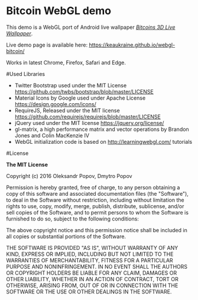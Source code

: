 # Bitcoin WebGL demo

This demo is a WebGL port of Android live wallpaper *[Bitcoins 3D Live Wallpaper](https://play.google.com/store/apps/details?id=org.androidworks.livewallpaperbitcoins)*.

Live demo page is available here: https://keaukraine.github.io/webgl-bitcoin/

Works in latest Chrome, Firefox, Safari and Edge.

#Used Libraries

* Twitter Bootstrap used under the MIT License https://github.com/twbs/bootstrap/blob/master/LICENSE
* Material Icons by Google used under Apache License https://design.google.com/icons/
* RequireJS, Released under the  MIT license https://github.com/requirejs/requirejs/blob/master/LICENSE
* jQuery used under the MIT license https://jquery.org/license/
* gl-matrix, a high performance matrix and vector operations by Brandon Jones and Colin MacKenzie IV 
* WebGL initialization code is based on http://learningwebgl.com/ tutorials

#License

**The MIT License**

Copyright (c) 2016 Oleksandr Popov, Dmytro Popov

Permission is hereby granted, free of charge, to any person obtaining a copy of this software and associated documentation files (the "Software"), to deal in the Software without restriction, including without limitation the rights to use, copy, modify, merge, publish, distribute, sublicense, and/or sell copies of the Software, and to permit persons to whom the Software is furnished to do so, subject to the following conditions:

The above copyright notice and this permission notice shall be included in all copies or substantial portions of the Software.

THE SOFTWARE IS PROVIDED "AS IS", WITHOUT WARRANTY OF ANY KIND, EXPRESS OR IMPLIED, INCLUDING BUT NOT LIMITED TO THE WARRANTIES OF MERCHANTABILITY, FITNESS FOR A PARTICULAR PURPOSE AND NONINFRINGEMENT. IN NO EVENT SHALL THE AUTHORS OR COPYRIGHT HOLDERS BE LIABLE FOR ANY CLAIM, DAMAGES OR OTHER LIABILITY, WHETHER IN AN ACTION OF CONTRACT, TORT OR OTHERWISE, ARISING FROM, OUT OF OR IN CONNECTION WITH THE SOFTWARE OR THE USE OR OTHER DEALINGS IN THE SOFTWARE.
